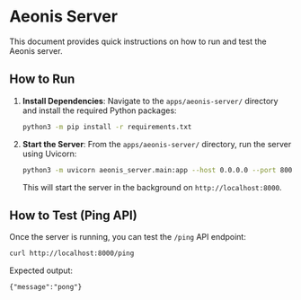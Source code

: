 # Aeonis Server

This document provides quick instructions on how to run and test the Aeonis server.

## How to Run

1.  **Install Dependencies**:
    Navigate to the `apps/aeonis-server/` directory and install the required Python packages:
    ```bash
    python3 -m pip install -r requirements.txt
    ```

2.  **Start the Server**:
    From the `apps/aeonis-server/` directory, run the server using Uvicorn:
    ```bash
    python3 -m uvicorn aeonis_server.main:app --host 0.0.0.0 --port 8000 --log-config uvicorn_log_config.json &
    ```
    This will start the server in the background on `http://localhost:8000`.

## How to Test (Ping API)

Once the server is running, you can test the `/ping` API endpoint:

```bash
curl http://localhost:8000/ping
```

Expected output:
```
{"message":"pong"}
```
